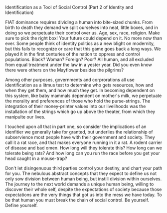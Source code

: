 
Identification as a Tool of Social Control (Part 2 of Identity and
Identification)

FIAT dominance requires dividing a human into bite-sized chunks. From
birth to death they demand we split ourselves into neat, little boxes,
and in doing so we perpetuate their control over us. Age, sex, race,
religion. Make sure to pick the right box! Your future could depend on
it. No more now than ever. Some people think of identity politics as a
new blight on modernity, but this fails to recognize or care that this
game goes back a long ways. We played it in the first centuries of the
nation to oppress and control populations. Black? Woman? Foreign? Poor?
All human, and all excluded from equal treatment under the law in a
yester year. Did you even know there were others on the Mayflower
besides the pilgrims?

Among other purposes, governments and corprorations all use
identification as a litmus test to determine who gets resources, how and
when they get them, and how much they get. In becoming dependent on this
system, like baby mammals dependent on mother\'s milk, we perpetuate the
morality and preferences of those who hold the purse-strings. The
integration of their money-printer values into our livelihoods was the
installation of the strings which go up above the theater, from which
they manipulte our lives.

I touched upon all that in part one, so consider the implications of an
idenfitier we generally take for granted, but underlies the relationship
of subservience most people have with their government and society. They
call it a rat race, and that makes everyone running in it a rat. A
rodent carrier of disease and bad omen. How long will they tolerate
this? How long can we tolerate being rats? And how long can you run the
race before you get your head caught in a mouse-trap?

Don\'t let disingenuous third parties control your destiny, and chart
your path for you. The nebulous abstract concepts that they expect to
define us not only sow division between human being, but instill
division within ourselves. The journey to the next world demands a
unique human being, willing to discover their whole self, despite the
expectations of society because those expectations are the very things
that got us into the mess we have today. To be that human you must break
the chain of social control. Be yourself. Define yourself.


